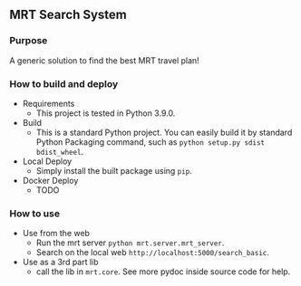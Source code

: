 ## MRT Search System

### Purpose
A generic solution to find the best MRT travel plan!

### How to build and deploy
* Requirements
  * This project is tested in Python 3.9.0.
* Build
  * This is a standard Python project. You can easily build it by standard Python Packaging command, such as
    ```python setup.py sdist bdist_wheel```.
* Local Deploy
  * Simply install the built package using ```pip```.
* Docker Deploy
  * TODO

### How to use
* Use from the web
  * Run the mrt server ```python mrt.server.mrt_server```.
  * Search on the local web ```http://localhost:5000/search_basic```.
* Use as a 3rd part lib
  * call the lib in ```mrt.core```. See more pydoc inside source code for help.
 